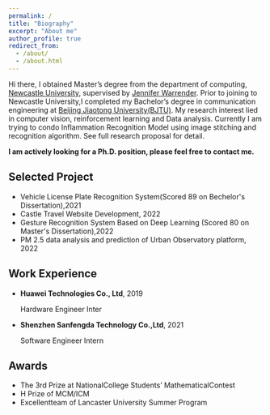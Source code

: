 ```yaml
---
permalink: /
title: "Biography"
excerpt: "About me"
author_profile: true
redirect_from: 
  - /about/
  - /about.html
---
```


Hi there, I obtained Master’s degree from the department of computing, [Newcastle University](https://www.ncl.ac.uk), supervised by [Jennifer Warrender](http://homepages.cs.ncl.ac.uk/jennifer.warrender/website/home.html). Prior to joining to Newcastle University,I completed my Bachelor’s degree in communication engineering at [Beijing Jiaotong University(BJTU)](http://en.njtu.edu.cn/). My research interest lied in computer vision, reinforcement learning and Data analysis. Currently I am trying to condo Inflammation Recognition Model using image stitching and recognition algorithm. See full research proposal for detail.

<strong>I am actively looking for a Ph.D. position, please feel free to contact me.</strong>

## Selected Project
* Vehicle License Plate Recognition System(Scored 89 on Bechelor's Dissertation),2021
* Castle Travel Website Development, 2022
* Gesture Recognition System Based on Deep Learning (Scored 80 on Master's Dissertation),2022
* PM 2.5 data analysis and prediction of Urban Observatory platform, 2022

## Work Experience
* <strong>Huawei Technologies Co., Ltd</strong>, 2019
                  <p>Hardware Engineer Inter</p>

* <strong>Shenzhen Sanfengda Technology Co.,Ltd</strong>, 2021
                   <p>Software Engineer Intern</p>


## Awards
* The 3rd Prize at NationalCollege Students’ MathematicalContest 
* H Prize of MCM/ICM
* Excellentteam of Lancaster University Summer Program
